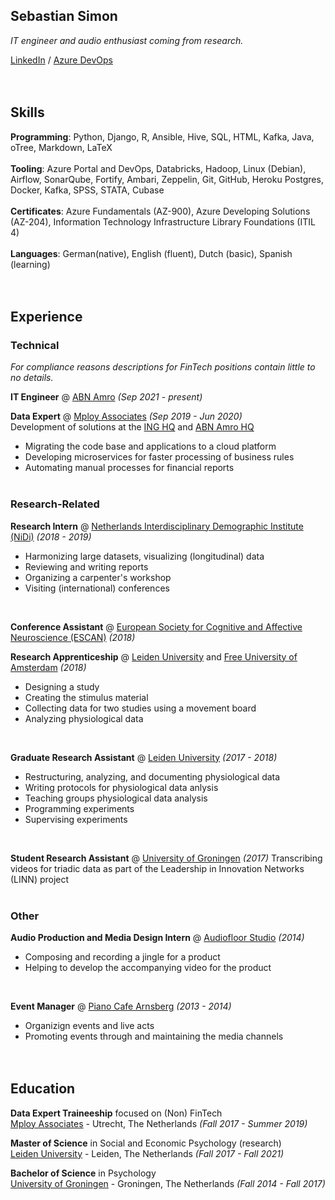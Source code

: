 ## **Sebastian Simon**

_IT engineer and audio enthusiast coming from research._ <br>

[LinkedIn](https://www.linkedin.com/in/sebastians-url/) / [Azure DevOps](https://dev.azure.com/sebastian-simon/) 
<br><br><br>

## **Skills**

**Programming**: Python, Django, R, Ansible, Hive, SQL, HTML, Kafka, Java, oTree, Markdown, LaTeX <br><br>
**Tooling**: Azure Portal and DevOps, Databricks, Hadoop, Linux (Debian), Airflow, SonarQube, Fortify, Ambari, Zeppelin, Git, GitHub, Heroku Postgres, Docker, Kafka, SPSS, STATA, Cubase <br><br>
**Certificates**: Azure Fundamentals (AZ-900), Azure Developing Solutions (AZ-204), Information Technology Infrastructure Library Foundations (ITIL 4) <br><br>
**Languages**: German(native), English (fluent), Dutch (basic), Spanish (learning) 
<br><br><br>

## **Experience**

### **Technical**

_For compliance reasons descriptions for FinTech positions contain little to no details._

**IT Engineer** @ [ABN Amro](https://www.abnamro.nl/en/personal/index.html) _(Sep 2021 - present)_
<br>

**Data Expert** @ [Mploy Associates](https://www.mployassociates.com) _(Sep 2019 - Jun 2020)_ <br>
Development of solutions at the [ING HQ](https://www.ing.nl/particulier/english/index.html) and [ABN Amro HQ](https://www.abnamro.nl/en/personal/index.html)<br>
- Migrating the code base and applications to a cloud platform
- Developing microservices for faster processing of business rules
- Automating manual processes for financial reports
<br><br>
    
### **Research-Related**

**Research Intern** @ [Netherlands Interdisciplinary Demographic Institute (NiDi)](https://www.knaw.nl/en/institutes/nidi) _(2018 - 2019)_ <br>
- Harmonizing large datasets, visualizing (longitudinal) data
- Reviewing and writing reports
- Organizing a carpenter's workshop
- Visiting (international) conferences
<br>

**Conference Assistant** @ [European Society for Cognitive and Affective Neuroscience (ESCAN)](https://escaneurosci.eu) _(2018)_
<br>

**Research Apprenticeship** @ [Leiden University](https://www.universiteitleiden.nl/en/) and [Free University of Amsterdam](https://vu.nl/en) _(2018)_ <br>
- Designing a study
- Creating the stimulus material
- Collecting data for two studies using a movement board
- Analyzing physiological data
<br>

**Graduate Research Assistant** @ [Leiden University](https://www.universiteitleiden.nl/en/) _(2017 - 2018)_ <br>
- Restructuring, analyzing, and documenting physiological data
- Writing protocols for physiological data anlysis
- Teaching groups physiological data analysis
- Programming experiments
- Supervising experiments
<br>

**Student Research Assistant** @ [University of Groningen](https://www.rug.nl) _(2017)_ 
Transcribing videos for triadic data as part of the Leadership in Innovation Networks (LINN) project
<br><br>

### **Other**

**Audio Production and Media Design Intern** @ [Audiofloor Studio](https://audiofloor.de) _(2014)_ <br>
- Composing and recording a jingle for a product
- Helping to develop the accompanying video for the product
<br>

**Event Manager** @ [Piano Cafe Arnsberg](http://www.wogibts.com/kunden/deutschland/nordrhein-westfalen/hochsauerlandkreis/arnsberg/piano_cafe_cocktails_portugiesische_spezialitaeten/index.php?id=3748) _(2013 - 2014)_<br>
- Organizign events and live acts
- Promoting events through and maintaining the media channels 
<br><br><br>

## **Education**

**Data Expert Traineeship** focused on (Non) FinTech<br>
[Mploy Associates](https://www.mployassociates.com) - Utrecht, The Netherlands _(Fall 2017 - Summer 2019)_ <br>

**Master of Science** in Social and Economic Psychology (research) <br>
[Leiden University](https://www.universiteitleiden.nl/en/) - Leiden, The Netherlands _(Fall 2017 - Fall 2021)_ <br>

**Bachelor of Science** in Psychology<br>
[University of Groningen](https://www.rug.nl) - Groningen, The Netherlands _(Fall 2014 - Fall 2017)_ <br><br>
